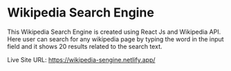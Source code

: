 # Wikipedia Search Engine

This Wikipedia Search Engine is created using React Js and Wikipedia API. 
Here user can search for any wikipedia page by typing the word in the input field and it shows 20 results related to the search text.

Live Site URL: https://wikipedia-sengine.netlify.app/
